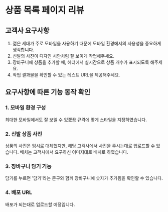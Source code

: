 # 상품 목록 페이지 리뷰

## 고객사 요구사항

1. 젊은 세대가 주로 모바일을 사용하기 때문에 모바일 환경에서의 사용성을 중요하게 생각합니다.
2. 신발의 사진이 디자인 시안처럼 잘 보이게 작업해주세요.
3. 장바구니에 상품을 추가할 때, 헤더에서 실시간으로 상품 개수가 표시되도록 해주세요.
4. 작업 결과물을 확인할 수 있는 테스트 URL을 제공해주세요.

## 요구사항에 따른 기능 동작 확인

### 1. 모바일 환경 구성

최대한 모바일에서도 잘 보일 수 있겠끔 규격에 맞게 스타일을 지정하였습니다.

### 2. 신발 상품 사진

상품의 사진은 임시로 대체했지만,
해당 고객사에서 사진을 주시는대로 업로드할 수 있습니다.
배치는 고객사에서 요구하신 이미지대로 배치로 하였습니다.

### 3. 장바구니 담기 기능

담기를 누르면 '담기'라는 문구와 함께 장바구니에 숫자가 추가됨을 확인할 수 있습니다.

### 4. 배포 URL

배포가 되는대로 업로드할 예정입니다.
